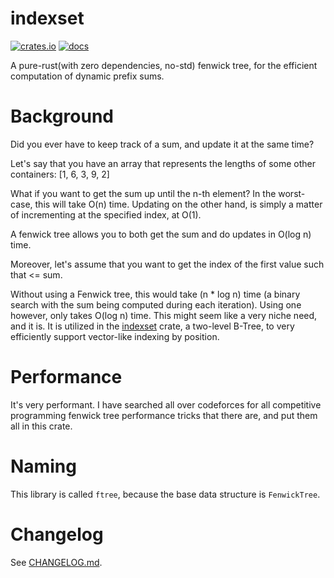 # indexset

[![crates.io](https://img.shields.io/crates/v/ftree.svg)](https://crates.io/crates/ftree)
[![docs](https://docs.rs/ftree/badge.svg)](https://docs.rs/ftree)

A pure-rust(with zero dependencies, no-std) fenwick tree, for the efficient computation of dynamic prefix sums.

# Background

Did you ever have to keep track of a sum, and update it at the same time?

Let's say that you have an array that represents the lengths of some other containers:
[1, 6, 3, 9, 2]

What if you want to get the sum up until the n-th element? In the worst-case, this will take O(n) time. Updating on the other hand, is simply
a matter of incrementing at the specified index, at O(1).

A fenwick tree allows you to both get the sum and do updates in O(log n) time.

Moreover, let's assume that you want to get the index of the first value such that <= sum.

Without using a Fenwick tree, this would take (n * log n) time (a binary search with the sum being computed during each iteration). Using
one however, only takes O(log n) time. This might seem like a very niche need, and it is. It is utilized in the [indexset](https://crates.io/crates/indexset)
crate, a two-level B-Tree, to very efficiently support vector-like indexing by position.

# Performance

It's very performant. I have searched all over codeforces for all competitive programming fenwick tree performance tricks that there are, and put them
all in this crate.

# Naming

This library is called `ftree`, because the base data structure is `FenwickTree`.

# Changelog

See [CHANGELOG.md](https://github.com/brurucy/ftree/blob/master/CHANGELOG.md).